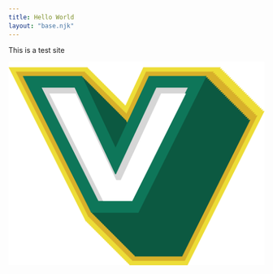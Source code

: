```yaml
---
title: Hello World
layout: "base.njk"
---
```


This is a test site

![v](https://raw.githubusercontent.com/daiglewilliam13/barebone-test-1/refs/heads/main/static/images/uploads/v-logo.png "Vegas")